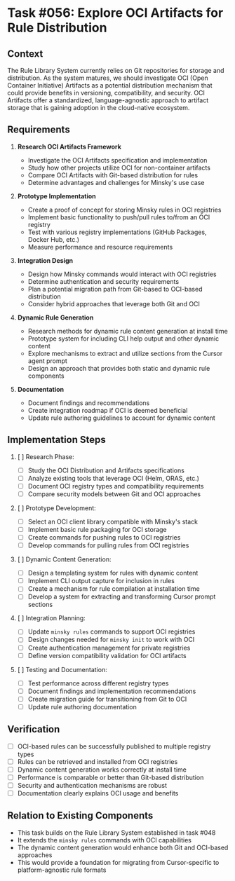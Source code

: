 # Task #056: Explore OCI Artifacts for Rule Distribution

## Context

The Rule Library System currently relies on Git repositories for storage and distribution. As the system matures, we should investigate OCI (Open Container Initiative) Artifacts as a potential distribution mechanism that could provide benefits in versioning, compatibility, and security. OCI Artifacts offer a standardized, language-agnostic approach to artifact storage that is gaining adoption in the cloud-native ecosystem.

## Requirements

1. **Research OCI Artifacts Framework**

   - Investigate the OCI Artifacts specification and implementation
   - Study how other projects utilize OCI for non-container artifacts
   - Compare OCI Artifacts with Git-based distribution for rules
   - Determine advantages and challenges for Minsky's use case

2. **Prototype Implementation**

   - Create a proof of concept for storing Minsky rules in OCI registries
   - Implement basic functionality to push/pull rules to/from an OCI registry
   - Test with various registry implementations (GitHub Packages, Docker Hub, etc.)
   - Measure performance and resource requirements

3. **Integration Design**

   - Design how Minsky commands would interact with OCI registries
   - Determine authentication and security requirements
   - Plan a potential migration path from Git-based to OCI-based distribution
   - Consider hybrid approaches that leverage both Git and OCI

4. **Dynamic Rule Generation**

   - Research methods for dynamic rule content generation at install time
   - Prototype system for including CLI help output and other dynamic content
   - Explore mechanisms to extract and utilize sections from the Cursor agent prompt
   - Design an approach that provides both static and dynamic rule components

5. **Documentation**
   - Document findings and recommendations
   - Create integration roadmap if OCI is deemed beneficial
   - Update rule authoring guidelines to account for dynamic content

## Implementation Steps

1. [ ] Research Phase:

   - [ ] Study the OCI Distribution and Artifacts specifications
   - [ ] Analyze existing tools that leverage OCI (Helm, ORAS, etc.)
   - [ ] Document OCI registry types and compatibility requirements
   - [ ] Compare security models between Git and OCI approaches

2. [ ] Prototype Development:

   - [ ] Select an OCI client library compatible with Minsky's stack
   - [ ] Implement basic rule packaging for OCI storage
   - [ ] Create commands for pushing rules to OCI registries
   - [ ] Develop commands for pulling rules from OCI registries

3. [ ] Dynamic Content Generation:

   - [ ] Design a templating system for rules with dynamic content
   - [ ] Implement CLI output capture for inclusion in rules
   - [ ] Create a mechanism for rule compilation at installation time
   - [ ] Develop a system for extracting and transforming Cursor prompt sections

4. [ ] Integration Planning:

   - [ ] Update `minsky rules` commands to support OCI registries
   - [ ] Design changes needed for `minsky init` to work with OCI
   - [ ] Create authentication management for private registries
   - [ ] Define version compatibility validation for OCI artifacts

5. [ ] Testing and Documentation:
   - [ ] Test performance across different registry types
   - [ ] Document findings and implementation recommendations
   - [ ] Create migration guide for transitioning from Git to OCI
   - [ ] Update rule authoring documentation

## Verification

- [ ] OCI-based rules can be successfully published to multiple registry types
- [ ] Rules can be retrieved and installed from OCI registries
- [ ] Dynamic content generation works correctly at install time
- [ ] Performance is comparable or better than Git-based distribution
- [ ] Security and authentication mechanisms are robust
- [ ] Documentation clearly explains OCI usage and benefits

## Relation to Existing Components

- This task builds on the Rule Library System established in task #048
- It extends the `minsky rules` commands with OCI capabilities
- The dynamic content generation would enhance both Git and OCI-based approaches
- This would provide a foundation for migrating from Cursor-specific to platform-agnostic rule formats
